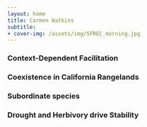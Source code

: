 ```yaml
---
layout: home
title: Carmen Watkins
subtitle: 
+ cover-img: /assets/img/SFREC_morning.jpg
---
```


### Context-Dependent Facilitation

### Coexistence in California Rangelands

### Subordinate species

### Drought and Herbivory drive Stability


